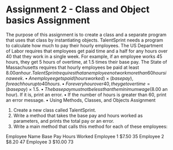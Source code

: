 # Assignment 2 - Class and Object basics Assignment

The purpose of this assignment is to create a class and a separate program that uses that class by instantiating objects.
TalentSprint needs a program to calculate how much to pay their hourly employees. The US Department of Labor  requires that employees get paid time and a half for any hours over 40 that they work in a single week. For example, if an employee works 45 hours, they get 5 hours of overtime, at 1.5 times their base pay. The State of Massachusetts requires that hourly employees be paid at least $8.00 an hour. TalentSprint requires that an employee not work more than 60 hours in a week.
•	An employee gets paid (hours worked) × (base pay), for each hour up to 40 hours.
•	For every hour over 40, they get overtime = (base pay) × 1.5.
•	The base pay must not be less than the minimum wage ($8.00 an hour). If it is, print an error.
•	If the number of hours is greater than 60, print an error message.
•	Using Methods, Classes, and Objects Assignment

1. Create a new class called TalentSprint.
2. Write a method that takes the base pay and hours worked as parameters, and prints the total pay or an error.
3. Write a main method that calls this method for each of these employees:

Employee Name	Base Pay 	Hours Worked
Employee 1 	$7.50 	35
Employee 2 	$8.20 	47
Employee 3 	$10.00 	73
